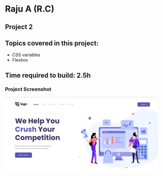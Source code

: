 # Raju A (R.C)

## Project 2

## Topics covered in this project:

- CSS variables
- Flexbox

## Time required to build: 2.5h

### Project Screenshot

![screenshot](/screenshot.png)
